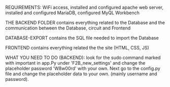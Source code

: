 REQUIREMENTS: WiFi access, installed and configured apache web server, installed and configured MariaDB, configured MyQL Workbench

THE BACKEND FOLDER contains everything related to the Database and the communication between the Database, circuit and Frontend

DATABASE-EXPORT contains the SQL file needed to import the Database

FRONTEND contains everything related the the site (HTML, CSS, JS)

WHAT YOU NEED TO DO (BACKEND): look for the sudo command marked with important in app.Py under 'F2B_new_settings' and change the placeholder password 'W8w00rd' with your own. Next go to the config.py file and change the placeholder data to your own. (mainly username and password).

